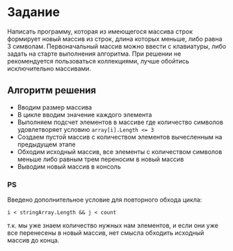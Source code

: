 # Задание
Написать программу, которая из имеющегося массива строк формирует новый массив из строк, длина которых меньше, либо равна 3 символам. Первоначальный массив можно ввести с клавиатуры, либо задать на старте выполнения алгоритма. При решении не рекомендуется пользоваться коллекциями, лучше обойтись исключительно массивами.

## Алгоритм решения

* Вводим размер массива
* В цикле вводим значение каждого элемента
* Выполняем подсчет элементов в массиве где количество символов удовлетворяет условию `array[i].Length <= 3` 
* Создаем пустой массив с количеством элементов вычесленным на предыдущем этапе
* Обходим исходный массив, все элементы с количеством символов меньше либо равным трем переносим в новый массив
* Выводим новый массив в консоль

### PS

Введено дополнительное условие для повторного обхода цикла:
```
i < stringArray.Length && j < count
``` 
т.к. мы уже знаем количество нужных нам элементов, и если они уже все перенесены в новый массив, нет смысла обходить исходный массив до конца.
